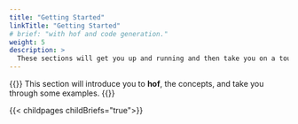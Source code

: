 ```yaml
---
title: "Getting Started"
linkTitle: "Getting Started"
# brief: "with hof and code generation."
weight: 5
description: >
  These sections will get you up and running and then take you on a tour of __hof__
---
```


{{<lead>}}
This section will introduce you to __hof__,
the concepts, and take you through some examples.
{{</lead>}}

{{< childpages childBriefs="true">}}
